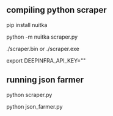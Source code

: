 ## compiling python scraper
pip install nuitka

python -m nuitka scraper.py

./scraper.bin or ./scraper.exe

export DEEPINFRA_API_KEY=""

## running json farmer
python scraper.py

python json_farmer.py
